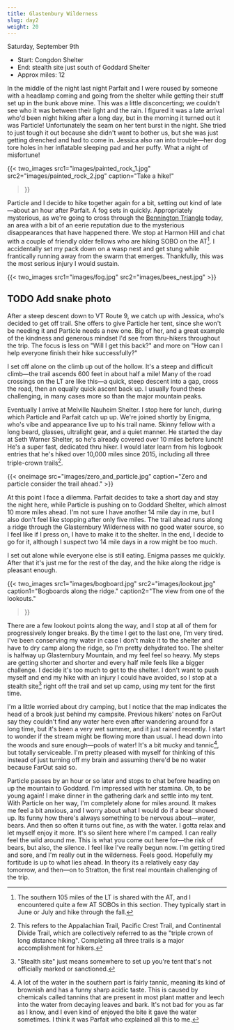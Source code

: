 ```yaml
---
title: Glastenbury Wilderness
slug: day2
weight: 20
---
```


Saturday, September 9th

- Start: Congdon Shelter
- End: stealth site just south of Goddard Shelter
- Approx miles: 12

In the middle of the night last night Parfait and I were roused by someone with a headlamp coming and going from the shelter while getting their stuff set up in the bunk above mine. This was a little disconcerting; we couldn't see who it was between their light and the rain. I figured it was a late arrival who'd been night hiking after a long day, but in the morning it turned out it was Particle! Unfortunately the seam on her tent burst in the night. She tried to just tough it out because she didn't want to bother us, but she was just getting drenched and had to come in. Jessica also ran into trouble—her dog tore holes in her inflatable sleeping pad and her puffy. What a night of misfortune!


{{< two_images src1="images/painted_rock_1.jpg" src2="images/painted_rock_2.jpg"
      caption="Take a hike!"
>}}

Particle and I decide to hike together again for a bit, setting out kind of late—about an hour after Parfait. A fog sets in quickly. Appropriately mysterious, as we're going to cross through the [Bennington Triangle](https://en.wikipedia.org/wiki/Bennington_Triangle) today, an area with a bit of an eerie reputation due to the mysterious disappearances that have happened there. We stop at Harmon Hill and chat with a couple of friendly older fellows who are hiking SOBO on the AT[^1]. I accidentally set my pack down on a wasp nest and get stung while frantically running away from the swarm that emerges. Thankfully, this was the most serious injury I would sustain.

{{< two_images src1="images/fog.jpg" src2="images/bees_nest.jpg" >}}

## TODO Add snake photo

After a steep descent down to VT Route 9, we catch up with Jessica, who's decided to get off trail. She offers to give Particle her tent, since she won't be needing it and Particle needs a new one. Big of her, and a great example of the kindness and generous mindset I'd see from thru-hikers throughout the trip. The focus is less on "Will I get this back?" and more on "How can I help everyone finish their hike successfully?"

I set off alone on the climb up out of the hollow. It's a steep and difficult climb—the trail ascends 600 feet in about half a mile! Many of the road crossings on the LT are like this—a quick, steep descent into a gap, cross the road, then an equally quick ascent back up. I usually found these challenging, in many cases more so than the major mountain peaks.

Eventually I arrive at Melville Nauheim Shelter. I stop here for lunch, during which Particle and Parfait catch up up. We're joined shortly by Enigma, who's vibe and appearance live up to his trail name. Skinny fellow with a long beard, glasses, ultralight gear, and a quiet manner. He started the day at Seth Warner Shelter, so he's already covered over 10 miles before lunch! He's a super fast, dedicated thru hiker. I would later learn from his logbook entries that he's hiked over 10,000 miles since 2015, including all three triple-crown trails[^2].

{{< oneimage src="images/zero_and_particle.jpg" caption="Zero and particle consider the trail ahead." >}}

At this point I face a dilemma. Parfait decides to take a short day and stay the night here, while Particle is pushing on to Goddard Shelter, which almost 10 more miles ahead. I'm not sure I have another 14 mile day in me, but I also don't feel like stopping after only five miles. The trail ahead runs along a ridge through the Glasternbury Wilderness with no good water source, so I feel like if I press on, I have to make it to the shelter. In the end, I decide to go for it, although I suspect two 14 mile days in a row might be too much.

I set out alone while everyone else is still eating. Enigma passes me quickly. After that it's just me for the rest of the day, and the hike along the ridge is pleasant enough.

{{< two_images src1="images/bogboard.jpg" src2="images/lookout.jpg"
      caption1="Bogboards along the ridge."
      caption2="The view from one of the lookouts."
>}}

There are a few lookout points along the way, and I stop at all of them for progressively longer breaks. By the time I get to the last one, I'm very tired. I've been conserving my water in case I don't make it to the shelter and have to dry camp along the ridge, so I'm pretty dehydrated too. The shelter is halfway up Glasternbury Mountain, and my feel feel so heavy. My steps are getting shorter and shorter and every half mile feels like a bigger challenge. I decide it's too much to get to the shelter. I don't want to push myself and end my hike with an injury I could have avoided, so I stop at a stealth site[^3] right off the trail and set up camp, using my tent for the first time.

I'm a little worried about dry camping, but I notice that the map indicates the head of a brook just behind my campsite. Previous hikers' notes on FarOut say they couldn't find any water here even after wandering around for a long time, but it's been a very wet summer, and it just rained recently. I start to wonder if the stream might be flowing more than usual. I head down into the woods and sure enough—pools of water! It's a bit mucky and tannic[^4], but totally serviceable. I'm pretty pleased with myself for thinking of this instead of just turning off my brain and assuming there'd be no water because FarOut said so.

Particle passes by an hour or so later and stops to chat before heading on up the mountain to Goddard. I'm impressed with her stamina. Oh, to be young again! I make dinner in the gathering dark and settle into my tent. With Particle on her way, I'm completely alone for miles around. It makes me feel a bit anxious, and I worry about what I would do if a bear showed up. Its funny how there's always something to be nervous about—water, bears. And then so often it turns out fine, as with the water. I gotta relax and let myself enjoy it more. It's so silent here where I'm camped. I can really feel the wild around me. This is what you come out here for—the risk of bears, but also, the silence. I feel like I've really begun now. I'm getting tired and sore, and I'm really out in the wilderness. Feels good. Hopefully my fortitude is up to what lies ahead. In theory its a relatively easy day tomorrow, and then—on to Stratton, the first real mountain challenging of the trip.

[^1]: The southern 105 miles of the LT is shared with the AT, and I encountered quite a few AT SOBOs in this section. They typically start in June or July and hike through the fall.
[^2]: This refers to the Appalachian Trail, Pacific Crest Trail, and Continental Divide Trail, which are collectively referred to as the "triple crown of long distance hiking". Completing all three trails is a major accomplishment for hikers.
[^3]: "Stealth site" just means somewhere to set up you're tent that's not officially marked or sanctioned.
[^4]: A lot of the water in the southern part is fairly tannic, meaning its kind of brownish and has a funny sharp acidic taste. This is caused by chemicals called tannins that are present in most plant matter and leech into the water from decaying leaves and bark. It's not bad for you as far as I know, and I even kind of enjoyed the bite it gave the water sometimes. I think it was Parfait who explained all this to me.
